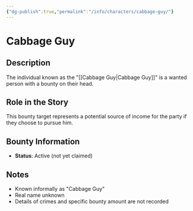 ```yaml
---
{"dg-publish":true,"permalink":"/info/characters/cabbage-guy/"}
---
```


# Cabbage Guy

## Description
The individual known as the "[[Cabbage Guy\|Cabbage Guy]]" is a wanted person with a bounty on their head.

## Role in the Story
This bounty target represents a potential source of income for the party if they choose to pursue him.

## Bounty Information
- **Status**: Active (not yet claimed)

## Notes
- Known informally as "Cabbage Guy"
- Real name unknown
- Details of crimes and specific bounty amount are not recorded